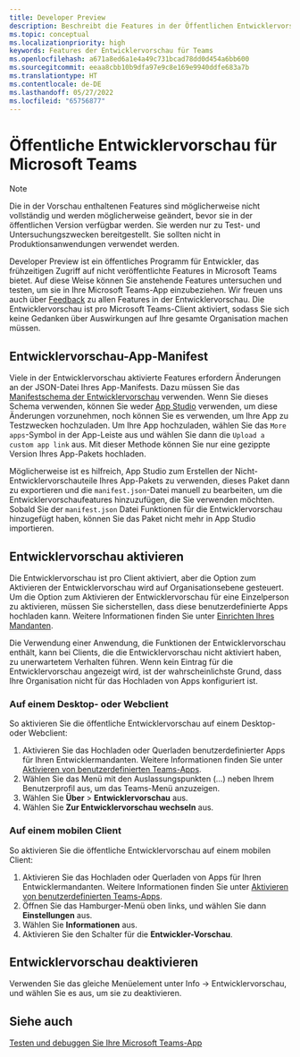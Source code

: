 ```yaml
---
title: Developer Preview
description: Beschreibt die Features in der Öffentlichen Entwicklervorschau für Microsoft Teams
ms.topic: conceptual
ms.localizationpriority: high
keywords: Features der Entwicklervorschau für Teams
ms.openlocfilehash: a671a8ed6a1e4a49c731bcad78dd0d454a6bb600
ms.sourcegitcommit: eeaa8cbb10b9dfa97e9c8e169e9940ddfe683a7b
ms.translationtype: HT
ms.contentlocale: de-DE
ms.lasthandoff: 05/27/2022
ms.locfileid: "65756877"
---
```

# <a name="public-developer-preview-for-microsoft-teams"></a>Öffentliche Entwicklervorschau für Microsoft Teams

>[!NOTE]
>Die in der Vorschau enthaltenen Features sind möglicherweise nicht vollständig und werden möglicherweise geändert, bevor sie in der öffentlichen Version verfügbar werden. Sie werden nur zu Test- und Untersuchungszwecken bereitgestellt. Sie sollten nicht in Produktionsanwendungen verwendet werden.

Developer Preview ist ein öffentliches Programm für Entwickler, das frühzeitigen Zugriff auf nicht veröffentlichte Features in Microsoft Teams bietet. Auf diese Weise können Sie anstehende Features untersuchen und testen, um sie in Ihre Microsoft Teams-App einzubeziehen. Wir freuen uns auch über [Feedback](~/feedback.md) zu allen Features in der Entwicklervorschau. Die Entwicklervorschau ist pro Microsoft Teams-Client aktiviert, sodass Sie sich keine Gedanken über Auswirkungen auf Ihre gesamte Organisation machen müssen.

## <a name="developer-preview-app-manifest"></a>Entwicklervorschau-App-Manifest

Viele in der Entwicklervorschau aktivierte Features erfordern Änderungen an der JSON-Datei Ihres App-Manifests. Dazu müssen Sie das [Manifestschema der Entwicklervorschau](~/resources/schema/manifest-schema-dev-preview.md) verwenden. Wenn Sie dieses Schema verwenden, können Sie weder [App Studio](~/concepts/build-and-test/app-studio-overview.md) verwenden, um diese Änderungen vorzunehmen, noch können Sie es verwenden, um Ihre App zu Testzwecken hochzuladen. Um Ihre App hochzuladen, wählen Sie das `More apps`-Symbol in der App-Leiste aus und wählen Sie dann die `Upload a custom app link` aus. Mit dieser Methode können Sie nur eine gezippte Version Ihres App-Pakets hochladen.

Möglicherweise ist es hilfreich, App Studio zum Erstellen der Nicht-Entwicklervorschauteile Ihres App-Pakets zu verwenden, dieses Paket dann zu exportieren und die `manifest.json`-Datei manuell zu bearbeiten, um die Entwicklervorschaufeatures hinzuzufügen, die Sie verwenden möchten. Sobald Sie der `manifest.json` Datei Funktionen für die Entwicklervorschau hinzugefügt haben, können Sie das Paket nicht mehr in App Studio importieren.

## <a name="enable-developer-preview"></a>Entwicklervorschau aktivieren

Die Entwicklervorschau ist pro Client aktiviert, aber die Option zum Aktivieren der Entwicklervorschau wird auf Organisationsebene gesteuert. Um die Option zum Aktivieren der Entwicklervorschau für eine Einzelperson zu aktivieren, müssen Sie sicherstellen, dass diese benutzerdefinierte Apps hochladen kann. Weitere Informationen finden Sie unter [Einrichten Ihres Mandanten](~/concepts/build-and-test/prepare-your-o365-tenant.md).

Die Verwendung einer Anwendung, die Funktionen der Entwicklervorschau enthält, kann bei Clients, die die Entwicklervorschau nicht aktiviert haben, zu unerwartetem Verhalten führen. Wenn kein Eintrag für die Entwicklervorschau angezeigt wird, ist der wahrscheinlichste Grund, dass Ihre Organisation nicht für das Hochladen von Apps konfiguriert ist.

### <a name="on-a-desktop-or-web-client"></a>Auf einem Desktop- oder Webclient

So aktivieren Sie die öffentliche Entwicklervorschau auf einem Desktop- oder Webclient:

1. Aktivieren Sie das Hochladen oder Querladen benutzerdefinierter Apps für Ihren Entwicklermandanten. Weitere Informationen finden Sie unter [Aktivieren von benutzerdefinierten Teams-Apps](../../concepts/build-and-test/prepare-your-o365-tenant.md#enable-custom-teams-apps-and-turn-on-custom-app-uploading).
1. Wählen Sie das Menü mit den Auslassungspunkten (...) neben Ihrem Benutzerprofil aus, um das Teams-Menü anzuzeigen.
1. Wählen Sie **Über** > **Entwicklervorschau** aus.
1. Wählen Sie **Zur Entwicklervorschau wechseln** aus.

### <a name="on-a-mobile-client"></a>Auf einem mobilen Client

So aktivieren Sie die öffentliche Entwicklervorschau auf einem mobilen Client:

1. Aktivieren Sie das Hochladen oder Querladen von Apps für Ihren Entwicklermandanten. Weitere Informationen finden Sie unter [Aktivieren von benutzerdefinierten Teams-Apps](../../concepts/build-and-test/prepare-your-o365-tenant.md#enable-custom-teams-apps-and-turn-on-custom-app-uploading).
1. Öffnen Sie das Hamburger-Menü oben links, und wählen Sie dann **Einstellungen** aus.
1. Wählen Sie **Informationen** aus.
1. Aktivieren Sie den Schalter für die **Entwickler-Vorschau**.

## <a name="disable-developer-preview"></a>Entwicklervorschau deaktivieren

Verwenden Sie das gleiche Menüelement unter Info → Entwicklervorschau, und wählen Sie es aus, um sie zu deaktivieren.

## <a name="see-also"></a>Siehe auch

[Testen und debuggen Sie Ihre Microsoft Teams-App](~/concepts/build-and-test/debug.md)
